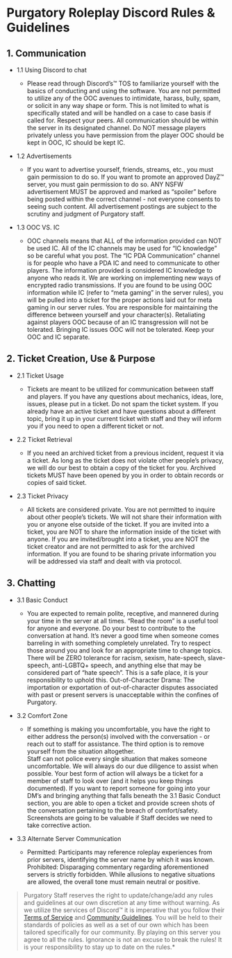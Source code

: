 # Purgatory Roleplay Discord Rules & Guidelines

## 1. Communication

- 1.1 Using Discord to chat

    - Please read through Discord’s™ TOS to familiarize yourself with the basics of conducting and using the software.
    You are not permitted to utilize any of the OOC avenues to intimidate, harass, bully, spam, or solicit in any way shape or form. 
    This is not limited to what is specifically stated and will be handled on a case to case basis if called for. Respect your peers.
    All communication should be within the server in its designated channel.
    Do NOT message players privately unless you have permission from the player
    OOC should be kept in OOC, IC should be kept IC.

- 1.2 Advertisements

    - If you want to advertise yourself, friends, streams, etc., you must gain permission to do so.
    If you want to promote an approved DayZ™ server, you must gain permission to do so.
    ANY NSFW advertisement MUST be approved and marked as “spoiler” before being posted within the correct channel - not everyone consents to seeing such content.
    All advertisement postings are subject to the scrutiny and judgment of Purgatory staff.


- 1.3 OOC VS. IC

    - OOC channels means that ALL of the information provided can NOT be used IC.
    All of the IC channels may be used for “IC knowledge” so be careful what you post.
    The “IC PDA Communication” channel is for people who have a PDA IC and need to communicate to other players. The information provided is considered IC knowledge to anyone who reads it.
    We are working on implementing new ways of encrypted radio transmissions.
    If you are found to be using OOC information while IC (refer to “meta gaming” in the server rules), you will be pulled into a ticket for the proper actions laid out for meta gaming in our server rules.
    You are responsible for maintaining the difference between yourself and your character(s). 
    Retaliating against players OOC because of an IC transgression will not be tolerated.
    Bringing IC issues OOC will not be tolerated.
    Keep your OOC and IC separate.


## 2. Ticket Creation, Use & Purpose

- 2.1 Ticket Usage
    - Tickets are meant to be utilized for communication between staff and players.
    If you have any questions about mechanics, ideas, lore, issues, please put in a ticket. 
    Do not spam the ticket system. If you already have an active ticket and have questions about a different topic, bring it up in your current ticket with staff and they will inform you if you need to open a different ticket or  not.

- 2.2 Ticket Retrieval 

    - If you need an archived ticket from a previous incident, request it via a ticket. As long as the ticket does not violate other people’s privacy, we will do our best to obtain a copy of the ticket for you. 
    Archived tickets MUST have been opened by you in order to obtain records or copies of said ticket.

- 2.3 Ticket Privacy

    - All tickets are considered private.
    You are not permitted to inquire about other people’s tickets. We will not share their information with you or anyone else outside of the ticket.
    If you are invited into a ticket, you are NOT to share the information inside of the ticket with anyone. 
    If you are invited/brought into a ticket, you are NOT the ticket creator and are not permitted to ask for the archived information.
    If you are found to be sharing private information you will be addressed via staff and dealt with via protocol. 

## 3. Chatting 

- 3.1 Basic Conduct

    - You are expected to remain polite, receptive, and mannered during your time in the server at all times. 
    “Read the room” is a useful tool for anyone and everyone. Do your best to contribute to the conversation at hand. It’s never a good time when someone comes barreling in with something completely unrelated. Try to respect those around you and look for an appropriate time to change topics.
    There will be ZERO tolerance for racism, sexism, hate-speech, slave-speech, anti-LGBTQ+ speech, and anything else that may be considered part of “hate speech”. This is a safe place, it is your responsibility to uphold this.
    Out-of-Character Drama: The importation or exportation of out-of-character disputes associated with past or present servers is unacceptable within the confines of Purgatory.

- 3.2 Comfort Zone

    - If something is making you uncomfortable, you have the right to either address the person(s) involved with the conversation - or reach out to staff for assistance. The third option is to remove yourself from the situation altogether.  
    Staff can not police every single situation that makes someone uncomfortable. We will always do our due diligence to assist when possible. Your best form of action will always be a ticket for a member of staff to look over (and it helps you keep things documented).
    If you want to report someone for going into your DM’s and bringing anything that falls beneath the 3.1 Basic Conduct section, you are able to open a ticket and provide screen shots of the conversation pertaining to the breach of comfort/safety. 
    Screenshots are going to be valuable if Staff decides we need to take corrective action. 

- 3.3 Alternate Server Communication

    - Permitted: Participants may reference roleplay experiences from prior servers, identifying the server name by which it was known.
    Prohibited: Disparaging commentary regarding aforementioned servers is strictly forbidden. While allusions to negative situations are allowed, the overall tone must remain neutral or positive.



> Purgatory Staff reserves the right to update/change/add any rules and guidelines at our own discretion at any time without warning. As we utilize the services of Discord™ it is imperative that you follow their [Terms of Service](https://discord.com/terms) and [Community Guidelines](https://discord.com/guidelines).
You will be held to their standards of policies as well as a set of our own which has been tailored specifically for our community.
By playing on this server you agree to all the rules. Ignorance is not an excuse to break the rules! It is your responsibility to stay up to date on the rules.*
